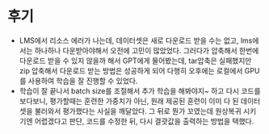 # 후기  
- LMS에서 리소스 에러가 나는데, 데이터셋은 새로 다운로드 받을 수는 없고, lms에서는 하나하나 다운받아야해서 오전에 고민이 많았었다. 그러다가 압축해서 한번에 다운로드 받을 수 있지 않을까 해서 GPT에게 물어봤는데, tar압축은 실패했지만 zip 압축해서 다운로드 받는 방법은 성공하게 되어 다행히 오후에는 로컬에서 GPU를 사용하여 학습을 잘 진행할 수 있었다.
- 학습이 잘 끝나서 batch size를 조절해서 추가 학습을 해봐야지~ 하고 다시 코드를 보다보니, 평가할때는 훈련한 가중치가 아닌, 원래 제공된 훈련이 이미 다 된 데이터셋을 불러와서 평가했다는 사실을 깨달았다. 그 뒤로 뭔가 꼬였는데 원상복귀 시키기엔 어렵겠다고 판단, 코드를 수정한 뒤, 다시 결괏값을 출력하는 방법을 택했다. 
